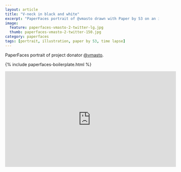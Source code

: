 ```yaml
---
layout: article
title: "V-neck in black and white"
excerpt: "PaperFaces portrait of @vmasto drawn with Paper by 53 on an iPad."
image: 
  feature: paperfaces-vmasto-2-twitter-lg.jpg
  thumb: paperfaces-vmasto-2-twitter-150.jpg
category: paperfaces
tags: [portrait, illustration, paper by 53, time lapse]
---
```


PaperFaces portrait of project donator [@vmasto](http://twitter.com/vmasto).

{% include paperfaces-boilerplate.html %}

<iframe width="560" height="315" src="http://www.youtube.com/embed/-Y9tUzWIcGs" frameborder="0"> </iframe>
